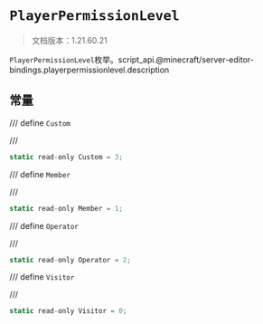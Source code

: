 # `PlayerPermissionLevel`

> 文档版本：1.21.60.21

`PlayerPermissionLevel`枚举。script_api.@minecraft/server-editor-bindings.playerpermissionlevel.description

## 常量

/// define
`Custom`


///

```js
static read-only Custom = 3;
```


/// define
`Member`


///

```js
static read-only Member = 1;
```


/// define
`Operator`


///

```js
static read-only Operator = 2;
```


/// define
`Visitor`


///

```js
static read-only Visitor = 0;
```

